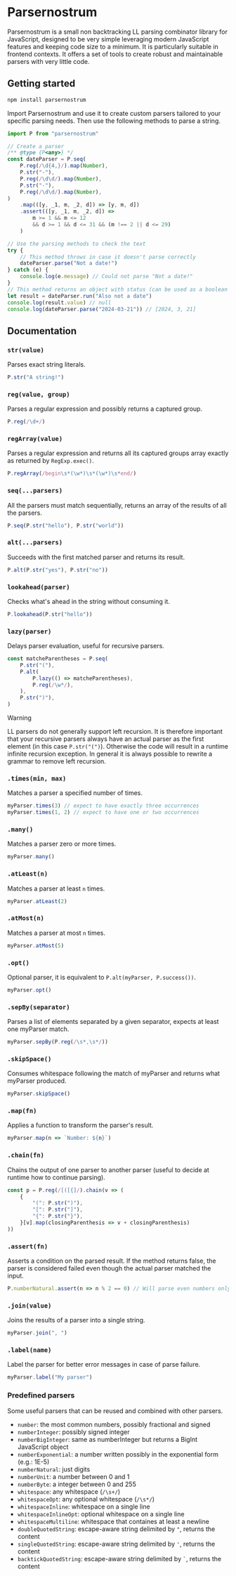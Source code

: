 # Parsernostrum

Parsernostrum is a small non backtracking LL parsing combinator library for JavaScript, designed to be very simple leveraging modern JavaScript features and keeping code size to a minimum. It is particularly suitable in frontend contexts. It offers a set of tools to create robust and maintainable parsers with very little code.

## Getting started

```sh
npm install parsernostrum
```

Import Parsernostrum and use it to create custom parsers tailored to your specific parsing needs. Then use the following methods to parse a string.

```JavaScript
import P from "parsernostrum"

// Create a parser
/** @type {P<any>} */
const dateParser = P.seq(
    P.reg(/\d{4,}/).map(Number),
    P.str("-"),
    P.reg(/\d\d/).map(Number),
    P.str("-"),
    P.reg(/\d\d/).map(Number),
)
    .map(([y, _1, m, _2, d]) => [y, m, d])
    .assert(([y, _1, m, _2, d]) =>
        m >= 1 && m <= 12
        && d >= 1 && d <= 31 && (m !== 2 || d <= 29)
    )

// Use the parsing methods to check the text
try {
    // This method throws in case it doesn't parse correctly
    dateParser.parse("Not a date!")
} catch (e) {
    console.log(e.message) // Could not parse "Not a date!"
}
// This method returns an object with status (can be used as a boolean to check if success) and value keys
let result = dateParser.run("Also not a date")
console.log(result.value) // null
console.log(dateParser.parse("2024-03-21")) // [2024, 3, 21]
```

## Documentation

### `str(value)`
Parses exact string literals.
```JavaScript
P.str("A string!")
```

### `reg(value, group)`
Parses a regular expression and possibly returns a captured group.
```JavaScript
P.reg(/\d+/)
```

### `regArray(value)`
Parses a regular expression and returns all its captured groups array exactly as returned by `RegExp.exec()`.
```JavaScript
P.regArray(/begin\s*(\w*)\s*(\w*)\s*end/)
```

### `seq(...parsers)`
All the parsers must match sequentially, returns an array of the results of all the parsers.
```JavaScript
P.seq(P.str("hello"), P.str("world"))
```

### `alt(...parsers)`
Succeeds with the first matched parser and returns its result.
```JavaScript
P.alt(P.str("yes"), P.str("no"))
```

### `lookahead(parser)`
Checks what's ahead in the string without consuming it.
```JavaScript
P.lookahead(P.str("hello"))
```

### `lazy(parser)`
Delays parser evaluation, useful for recursive parsers.
```JavaScript
const matcheParentheses = P.seq(
    P.str("("),
    P.alt(
        P.lazy(() => matcheParentheses),
        P.reg(/\w*/),
    ),
    P.str(")"),
)
```
>[!WARNING]
>LL parsers do not generally support left recursion. It is therefore important that your recursive parsers always have
>an actual parser as the first element (in this case `P.str("(")`). Otherwise the code will result in a runtime
>infinite recursion exception. In general it is always possible to rewrite a grammar to remove left recursion.

### `.times(min, max)`
Matches a parser a specified number of times.
```JavaScript
myParser.times(3) // expect to have exactly three occurrences
myParser.times(1, 2) // expect to have one or two occurrences
```

### `.many()`
Matches a parser zero or more times.
```JavaScript
myParser.many()
```

### `.atLeast(n)`
Matches a parser at least `n` times.
```JavaScript
myParser.atLeast(2)
```

### `.atMost(n)`
Matches a parser at most `n` times.
```JavaScript
myParser.atMost(5)
```

### `.opt()`
Optional parser, it is equivalent to `P.alt(myParser, P.success())`.
```JavaScript
myParser.opt()
```

### `.sepBy(separator)`
Parses a list of elements separated by a given separator, expects at least one myParser match.
```JavaScript
myParser.sepBy(P.reg(/\s*,\s*/))
```

### `.skipSpace()`
Consumes whitespace following the match of myParser and returns what myParser produced.
```JavaScript
myParser.skipSpace()
```

### `.map(fn)`
Applies a function to transform the parser's result.
```JavaScript
myParser.map(n => `Number: ${n}`)
```

### `.chain(fn)`
Chains the output of one parser to another parser (useful to decide at runtime how to continue parsing).
```JavaScript
const p = P.reg(/[([{]/).chain(v => (
    {
        "(": P.str(")"),
        "[": P.str("]"),
        "{": P.str("}"),
    }[v].map(closingParenthesis => v + closingParenthesis)
))
```

### `.assert(fn)`
Asserts a condition on the parsed result. If the method returns false, the parser is considered failed even though the actual parser matched the input.
```JavaScript
P.numberNatural.assert(n => n % 2 == 0) // Will parse even numbers only
```

### `.join(value)`
Joins the results of a parser into a single string.
```JavaScript
myParser.join(", ")
```

### `.label(name)`
Label the parser for better error messages in case of parse failure.
```JavaScript
myParser.label("My parser")
```

### Predefined parsers
Some useful parsers that can be reused and combined with other parsers.
- `number`: the most common numbers, possibly fractional and signed
- `numberInteger`: possibly signed integer
- `numberBigInteger`: same as numberInteger but returns a BigInt JavaScript object
- `numberExponential`: a number written possibly in the exponential form (e.g.: 1E-5)
- `numberNatural`: just digits
- `numberUnit`: a number between 0 and 1
- `numberByte`: a integer between 0 and 255
- `whitespace`: any whitespace (`/\s+/`)
- `whitespaceOpt`: any optional whitespace (`/\s*/`)
- `whitespaceInline`: whitespace on a single line
- `whitespaceInlineOpt`: optional whitespace on a single line
- `whitespaceMultiline`: whitespace that containes at least a newline
- `doubleQuotedString`: escape-aware string delimited by `"`, returns the content
- `singleQuotedString`: escape-aware string delimited by `'`, returns the content
- `backtickQuotedString`: escape-aware string delimited by `` ` ``, returns the content

